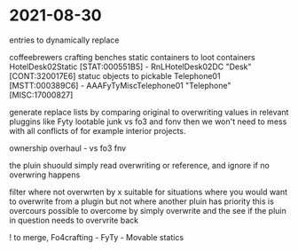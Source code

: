 # 2021-08-30
entries to dynamically replace 

coffeebrewers
crafting benches
static containers to loot containers
 HotelDesk02Static [STAT:000551B5] - RnLHotelDesk02DC "Desk" [CONT:320017E6]
statuc objects to pickable
Telephone01 [MSTT:000389C6] - AAAFyTyMiscTelephone01 "Telephone" [MISC:17000827]



generate replace lists by comparing original to overwriting values in relevant pluggins
like Fyty lootable junk vs fo3 and fonv
then we won't need to mess with all conflicts of for example interior projects.

ownership overhaul - vs fo3 fnv

the pluin shuould simply read overwriting or reference, and ignore if no overwring happens


filter where not overwrten by x
suitable for situations where you would want to overwrite from a plugin but not where another pluin has priority
this is overcours possible to overcome by simply overwrite and the see if the pluin in question needs to overvrite back


! to merge, 
Fo4crafting - FyTy - Movable statics